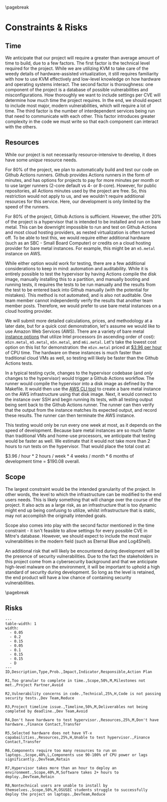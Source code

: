 \pagebreak

# Constraints & Risks

## Time

We anticipate that our project will require a greater than average amount of time to build, due to a few factors. The first factor is the technical level required for the project. While we are utilizing KVM to take care of the weedy details of hardware-assisted virtualization, it still requires familiarity with how to use KVM effectively and low-level knowledge on how hardware and operating systems interact. The second factor is thoroughness: one component of the project is a database of possible vulnerabilities and misconfigurations. How thoroughly we want to include settings per CVE will determine how much time the project requires. In the end, we should expect to include most major, modern vulnerabilities, which will require a lot of time. The third factor is the number of interdependent services being run that need to communicate with each other. This factor introduces greater complexity in the code we must write so that each component can interact with the others.

## Resources

While our project is not necessarily resource-intensive to develop, it does have some *unique* resource needs. 

For 80% of the project, we plan to automatically build and test our code on Github Actions runners. Github provides Actions runners in the form of minutes, and has options for projects to pay for more minutes per month or to use larger runners (2-core default vs 4- or 8-core). However, for public repositories, all Actions minutes used by the project are free. So, this restriction would not apply to us, and we wouldn't require additional resources for this service. Here, our development is only limited by the speed of the runners.

For 80% of the project, Github Actions is sufficient. However, the other 20% of the project is a hypervisor that is intended to be installed and run on bare metal. This can be downright impossible to run and test on Github Actions and most cloud hosting providers, as nested virtualization is often turned off. To be able to test this, we would require either additional hardware (such as an SBC - Small Board Computer) or credits on a cloud hosting provider for bare metal instances. For example, this might be an `m5.metal` instance on AWS.

While either option would work for testing, there are a few additional considerations to keep in mind: automation and auditability. While it is entirely possible to test the hypervisor by having Actions compile the disk image, manually installing this to a partition, and manually booting and running tests, it requires the tests to be run manually and the results from the test to be entered back into Github manually (with the potential for mistakes). This method is not automated, and is also not auditable. One team member cannot independently verify the results that another team member posts. Therefore, we would prefer to use bare metal instances on a cloud hosting provider.

We will submit more detailed calculations, prices, and methodology at a later date, but for a quick cost demonstration, let's assume we would like to use Amazon Web Services (AWS). There are a variety of bare metal [instance options](https://aws.amazon.com/ec2/instance-types/) that utilize Intel processors (in ascending order of cost): `m5zn.metal`, `m5.metal`, `m5n.metal`, and `m6i.metal`. Let's take the lowest cost option on this list for demonstration: the `m5zn.metal` priced at [$3.96 per hour](https://aws.amazon.com/ec2/pricing/on-demand/) of CPU time. The hardware on these instances is much faster than traditional cloud VMs as well, so testing will likely be faster than the Github Actions tests.

In a typical testing cycle, changes to the hypervisor codebase (and *only* changes to the hypervisor) would trigger a Github Actions workflow. The runner would compile the hypervisor into a disk image as defined by the Makefile. It would then use the [AWS CLI tool](https://github.com/marketplace/actions/configure-aws-credentials-action-for-github-actions) to create a bare metal instance on the AWS infrastructure using that disk image. Next, it would connect to the instance over SSH and begin running its tests, with all testing output being sent back to the Github Actions runner. The runner can then verify that the output from the instance matches its expected output, and record these results. The runner can then terminate the AWS instance.

This testing would only be run every one week at most, as it depends on the speed of development. Because bare metal instances are so much faster than traditional VMs and home-use processors, we anticipate that testing would be faster as well. We estimate that it would not take more than 2 hours to run tests on the hypervisor. That would place the total cost at:

$3.96 / hour * 2 hours / week * 4 weeks / month * 6 months of development time = $190.08 overall.

## Scope

The largest constraint would be the intended granularity of the project. In other words, the level to which the infrastructure can be modified to the end users needs. This is likely something that will change over the course of the project. It also acts as a large risk, as an infrastructure that is too dynamic might end up being confusing to utilize, whilst infrastructure that is static, may not accomplish the originally intended goals. 

Scope also comes into play with the second factor mentioned in the time constraint - it isn't feasible to allow settings for every possible CVE in Mitre's database. However, we should expect to include the most major vulnerabilities in the modern field (such as Eternal Blue and Log4Shell).

An additional risk that will likely be encountered during development will be the presence of security vulnerabilities. Due to the fact the stakeholders in this project come from a cybersecurity background and that we anticipate high-level malware on the environment, it will be important to uphold a high standard of security during development. So long as the level is retained, the end product will have a low chance of containing security vulnerabilities.

\pagebreak

## Risks

```table
---
table-width: 1
width:
  - 0.05
  - 0.2
  - 0.15
  - 0.05
  - 0.1
  - 0.15
  - 0.15
  - D
---
ID,Description,Type,Prob.,Impact,Indicator,Responsible,Action Plan

R1,Too granular to complete in time.,Scope,50%,M,Milestones not met.,Project Partner,Avoid

R2,Vulnerability concerns in code.,Technical,25%,H,Code is not passing security tests.,Dev Team,Reduce

R3,Project timeline issue.,Timeline,50%,M,Deliverables not being completed by deadline.,Dev Team,Avoid

R4,Don't have hardware to test hypervisor.,Resources,25%,M,Don't have hardware.,Finance Contact,Transfer

R5,Selected hardware does not have VT-x capabailities.,Resources,25%,H,Unable to test hypervisor.,Finance Contact,Transfer

R6,Components require too many resources to run on laptops.,Scope,40%,L,Components use 90-100% of CPU power or lags significantly.,DevTeam,Retain

R7,Hypervisor takes more than an hour to deploy an environmemt.,Scope,40%,M,Software takes 2+ hours to deploy.,DevTeam,Retain

R8,Nontechnical users are unable to install by themselves.,Scope,50%,M,OSUSEC students struggle to successfully deploy the project on laptops.,DevTeam,Reduce
```
